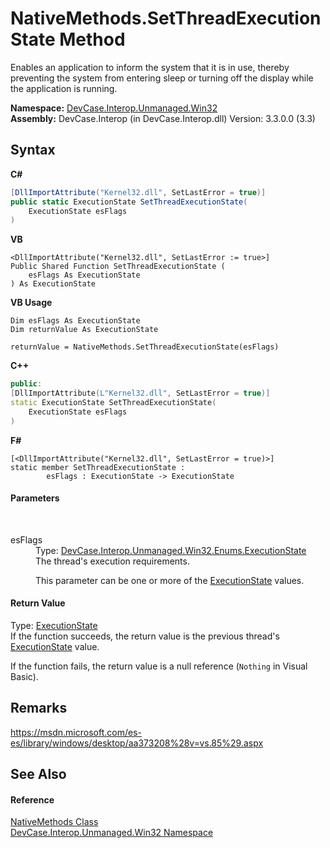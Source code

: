 # NativeMethods.SetThreadExecutionState Method 
 

Enables an application to inform the system that it is in use, thereby preventing the system from entering sleep or turning off the display while the application is running.

**Namespace:**&nbsp;<a href="N_DevCase_Interop_Unmanaged_Win32">DevCase.Interop.Unmanaged.Win32</a><br />**Assembly:**&nbsp;DevCase.Interop (in DevCase.Interop.dll) Version: 3.3.0.0 (3.3)

## Syntax

**C#**<br />
``` C#
[DllImportAttribute("Kernel32.dll", SetLastError = true)]
public static ExecutionState SetThreadExecutionState(
	ExecutionState esFlags
)
```

**VB**<br />
``` VB
<DllImportAttribute("Kernel32.dll", SetLastError := true>]
Public Shared Function SetThreadExecutionState ( 
	esFlags As ExecutionState
) As ExecutionState
```

**VB Usage**<br />
``` VB Usage
Dim esFlags As ExecutionState
Dim returnValue As ExecutionState

returnValue = NativeMethods.SetThreadExecutionState(esFlags)
```

**C++**<br />
``` C++
public:
[DllImportAttribute(L"Kernel32.dll", SetLastError = true)]
static ExecutionState SetThreadExecutionState(
	ExecutionState esFlags
)
```

**F#**<br />
``` F#
[<DllImportAttribute("Kernel32.dll", SetLastError = true)>]
static member SetThreadExecutionState : 
        esFlags : ExecutionState -> ExecutionState 

```


#### Parameters
&nbsp;<dl><dt>esFlags</dt><dd>Type: <a href="T_DevCase_Interop_Unmanaged_Win32_Enums_ExecutionState">DevCase.Interop.Unmanaged.Win32.Enums.ExecutionState</a><br />The thread's execution requirements. 

 This parameter can be one or more of the <a href="T_DevCase_Interop_Unmanaged_Win32_Enums_ExecutionState">ExecutionState</a> values.</dd></dl>

#### Return Value
Type: <a href="T_DevCase_Interop_Unmanaged_Win32_Enums_ExecutionState">ExecutionState</a><br />If the function succeeds, the return value is the previous thread's <a href="T_DevCase_Interop_Unmanaged_Win32_Enums_ExecutionState">ExecutionState</a> value. 

 If the function fails, the return value is a null reference (`Nothing` in Visual Basic).

## Remarks
<a href="https://msdn.microsoft.com/es-es/library/windows/desktop/aa373208%28v=vs.85%29.aspx" target="_blank">https://msdn.microsoft.com/es-es/library/windows/desktop/aa373208%28v=vs.85%29.aspx</a>

## See Also


#### Reference
<a href="T_DevCase_Interop_Unmanaged_Win32_NativeMethods">NativeMethods Class</a><br /><a href="N_DevCase_Interop_Unmanaged_Win32">DevCase.Interop.Unmanaged.Win32 Namespace</a><br />